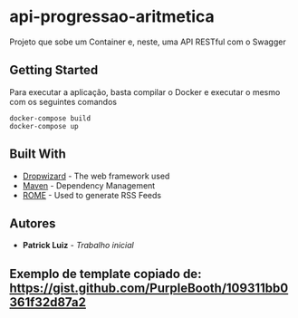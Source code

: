 # api-progressao-aritmetica

Projeto que sobe um Container e, neste, uma API RESTful com o Swagger

## Getting Started

Para executar a aplicação, basta compilar o Docker e executar o mesmo com os seguintes comandos

```
docker-compose build
docker-compose up
```

## Built With

* [Dropwizard](http://www.dropwizard.io/1.0.2/docs/) - The web framework used
* [Maven](https://maven.apache.org/) - Dependency Management
* [ROME](https://rometools.github.io/rome/) - Used to generate RSS Feeds

## Autores

* **Patrick Luiz** - *Trabalho inicial*

## Exemplo de template copiado de: https://gist.github.com/PurpleBooth/109311bb0361f32d87a2

